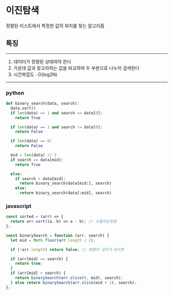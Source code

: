 # 이진탐색

정렬된 리스트에서 특정한 값의 위치를 찾는 알고리즘

## 특징

---

1. 데이터가 정렬된 상태여야 한다
2. 가운데 값과 찾고자하는 값을 비교하여 두 부분으로 나누어 검색한다
3. 시간복잡도 : O(log2N)

---

### python

```py
def binary_search(data, search):
  data.sort()
  if len(data) == 1 and search == data[0]:
    return True

  if len(data) == 1 and search != data[0]:
    return False

  if len(data) == 0:
    return False

  mid = len(data) // 2
  if search == data[mid]:
    return True

  else:
    if search > data[mid]:
      return binary_search(data[mid:], search)
    else:
      return binary_search(data[:mid], search)
```

### javascript

```js
const sorted = (arr) => {
  return arr.sort((a, b) => a - b); // 오름차순정렬
};

const binarySearch = function (arr, search) {
  let mid = Math.floor(arr.length / 2);

  if (!arr.length) return false; // 배열의 길이가 0이면

  if (arr[mid] == search) {
    return true;
  }
  if (arr[mid] > search) {
    return binarySearch(arr.slice(0, mid), search);
  } else return binarySearch(arr.slice(mid + 1), search);
};
```
